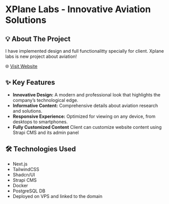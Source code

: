 # XPlane Labs - Innovative Aviation Solutions

## 💡 About The Project

I have implemented design and full functionalitty specially for client. Xplane labs is new project about aviation!

🌐 [Visit Website](https://xplanelabs.nz/)

## ✨ Key Features

- **Innovative Design:** A modern and professional look that highlights the company’s technological edge.
- **Informative Content:** Comprehensive details about aviation research and solutions.
- **Responsive Experience:** Optimized for viewing on any device, from desktops to smartphones.
- **Fully Customized Content** Client can customize website content using Strapi CMS and its admin panel

## 🛠️ Technologies Used

- Next.js
- TailwindCSS
- Shadcn/UI
- Strapi CMS
- Docker
- PostgreSQL DB
- Deployed on VPS and linked to the domain


